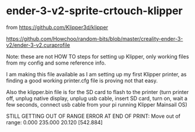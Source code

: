 # ender-3-v2-sprite-crtouch-klipper

from
https://github.com/Klipper3d/klipper

https://github.com/Howchoo/random-bits/blob/master/creality-ender-3-v2/ender-3-v2.curaprofile

Note: these are not HOW TO steps for setting up Klipper, only working files from my config and some reference info.

I am making this file available as I am setting up my first Klipper printer, as finding a good working printer.cfg file is proving not that easy.

Also the klipper.bin  file is for the SD card to flash to the printer (turn printer off, unplug native display, unplug usb cable, insert SD card, turn on, wait a few seconds, connect usb cable from your pi running Klipper Mainsail OS)


STILL GETTING OUT OF RANGE ERROR AT END OF PRINT:
Move out of range: 0.000 235.000 20.120 [542.884]
